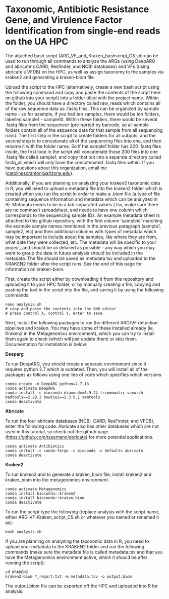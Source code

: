 # Taxonomic, Antibiotic Resistance Gene, and Virulence Factor Identification from single-end reads on the UA HPC
The attached bash script (ARG_VF_and_Kraken_bashscript_CS.sh) can be used to run through all commands to analyze the ARGs (using DeepARG and abricate's CARD, Resfinder, and NCBI databases) and VFs (using abricate's VFDB) on the HPC, as well as assign taxonomy to the samples via kraken2 and generating a kraken-biom file. 

Upload the script to the HPC (alternatively, create a new bash script using the following command and copy and paste the contents of the script here on github into your script) into a folder titled with the project name. Within the folder, you should have a directory called raw_reads which contains all of the raw sequence data as .fastq files. This can be organized by sample name - so for example, if you had ten samples, there would be ten folders, labelled sample1 - sample10. Within these folders, there would be several .fastq files from the sequencer (pre-sorted by barcode, so all sample folders contain all of the sequence data for that sample from all sequencing runs). The first step in the script to create folders for all outputs, and the second step is to concatenate all of the sequencing files into one, and then rename it with the folder name. So if the sample1 folder has 200 .fastq files inside, the first loop in the script will concatenate those 200 files into one .fastq file called sample1, and copy that out into a separate directory called fastq_all which will only have the concatenated .fastq files within. If you have questions about this organization, email me (carolinescranton@arizona.edu). 

Additionally, if you are planning on analyzing your kraken2 taxonomic data in R, you will need to upload a metadata file into the kraken2 folder which is created when you run the script in order to make a .biom file (a type of file containing sequence information and metadata which can be analyzed in R). Metadata needs to be in a tab-separated values (.tsv, make sure there are no commas!) spreadsheet, and needs to have one column which corresponds to the sequencing sample IDs. An example metadata sheet is attached to this github repository, with the first column 'sampleid' matching the example sample names mentioned in the previous paragraph (sample1, sample2, etc) and then additional columns with types of metadata which may be important to include about the samples, like where they are from, what date they were collected, etc. The metadata will be specific to your project, and should be as detailed as possible - any way which you may want to group the data in future analysis should be included in the metadata. The file should be saved as metadata.tsv and uploaded to the KRAKEN2 folder after the script runs. See the end of this page for information on kraken-biom.

First, create the script either by downloading it from this repository and uploading it to your HPC folder, or by manually creating a file, copying and pasting the text in the script into the file, and saving it by using the following commands: 
```
nano analysis.sh
# copy and paste the contents into the GNU editor
# press control X, control Y, enter to save
```

Next, install the following packages to run the different ARG/VF detection pipelines and kraken. You may have some of these installed already (ie. Kraken2 in the Metagenomics environment), which you can try to install them again to check (which will just update them) or skip them. Documentation for installation is below:

**Deeparg**

To run DeepARG, you should create a separate environment since it requires python 2.7 which is outdated. Then, you will install all of the packages as follows using one line of code which specifies which versions

```
conda create -n DeepARG python=2.7.18
conda activate DeepARG
conda install -c bioconda diamond==0.9.24 trimmomatic vsearch bedtools==2.29.2 bowtie2==2.3.5.1 samtools
conda deactivate
```

**Abricate**

To run the four abricate databases (NCBI, CARD, ResFinder, and VFDB), enter the following code. Abricate also has other databases which are not used in this tutorial, so check out the github page (https://github.com/tseemann/abricate) for more potential applications.

```
conda activate Antibiotics
conda install -c conda-forge -c bioconda -c defaults abricate
conda deactivate
```

**Kraken2**

To run kraken2 and to generate a kraken_biom file, install kraken2 and kraken_biom into the metagenomics environment

```
conda activate Metagenomics
conda install bioconda::kraken2
conda install bioconda::kraken-biom
conda deactivate
```

To run the script type the following (replace analysis with the script name, either ARG-VF-Kraken_script_CS.sh or whatever you named or renamed it as):

```
bash analysis.sh
```

If you are planning on analyzing the taxonomic data in R, you need to upload your metadata to the KRAKEN2 folder and run the following commands (make sure the metadata file is called metadata.tsv and that you have the Metagenomics environment active, which it should be after running the script):

```
cd KRAKEN2
kraken2-biom *_report.txt -m metadata.tsv -o output.biom
```

The output.biom file can be exported off the HPC and uploaded into R for analysis. 

